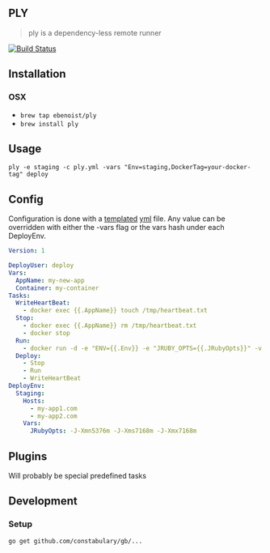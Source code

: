 PLY
---
> ply is a dependency-less remote runner

[![Build Status](https://travis-ci.org/ebenoist/ply.svg)](https://travis-ci.org/ebenoist/ply)

Installation
---

### OSX
- `brew tap ebenoist/ply`
- `brew install ply`

Usage
---
`ply -e staging -c ply.yml -vars "Env=staging,DockerTag=your-docker-tag" deploy`

Config
---

Configuration is done with a [templated](http://golang.org/pkg/text/template/) [yml](http://yaml.org) file.
Any value can be overridden with either the -vars flag or the vars hash under each DeployEnv.

```yaml
Version: 1

DeployUser: deploy
Vars:
  AppName: my-new-app
  Container: my-container
Tasks:
  WriteHeartBeat:
    - docker exec {{.AppName}} touch /tmp/heartbeat.txt
  Stop:
    - docker exec {{.AppName}} rm /tmp/heartbeat.txt
    - docker stop
  Run:
    - docker run -d -e "ENV={{.Env}} -e "JRUBY_OPTS={{.JRubyOpts}}" -v /var/{{.AppName}/log:/var/log/nginx -p 80:80 --name {{.AppName}} {{.Container}}:{{.DockerTag}}
  Deploy:
    - Stop
    - Run
    - WriteHeartBeat
DeployEnv:
  Staging:
    Hosts:
      - my-app1.com
      - my-app2.com
    Vars:
      JRubyOpts: -J-Xmn5376m -J-Xms7168m -J-Xmx7168m
```

Plugins
---
Will probably be special predefined tasks

Development
---

### Setup
`go get github.com/constabulary/gb/...`
